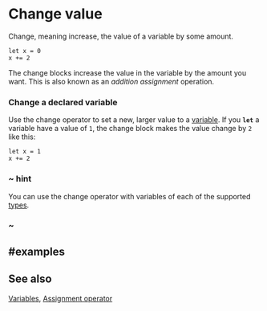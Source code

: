 # Change value

Change, meaning increase, the value of a variable by some amount.

```block
let x = 0
x += 2
```
The change blocks increase the value in the variable by the amount you want. This is also
known as an _addition assignment_ operation.

### Change a declared variable

Use the change operator to set a new, larger value to a [variable](/blocks/variables/var).
If you **`let`** a variable have a value of `1`, the change block makes the value change
by `2` like this:

```block
let x = 1
x += 2
```
### ~ hint
You can use the change operator with variables of each of the supported [types](/types).
### ~

## #examples

## See also

[Variables](/blocks/variables/var), [Assignment operator](/blocks/variables/assign)